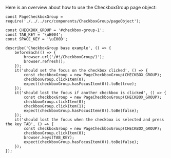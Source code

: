 Here is an overview about how to use the CheckboxGroup page object:

    const PageCheckboxGroup = require('./../../src/components/CheckboxGroup/pageObject');

    const CHECKBOX_GROUP = '#checkbox-group-1';
    const TAB_KEY = '\uE004';
    const SPACE_KEY = '\uE00D';

    describe('CheckboxGroup base example', () => {
        beforeEach(() => {
            browser.url('/#!/CheckboxGroup/1');
            browser.refresh();
        });
        it('should set the focus on the checkbox clicked', () => {
            const checkboxGroup = new PageCheckboxGroup(CHECKBOX_GROUP);
            checkboxGroup.clickItem(0);
            expect(checkboxGroup.hasFocusItem(0)).toBe(true);
        });
        it('should lost the focus if another checkbox is clicked', () => {
            const checkboxGroup = new PageCheckboxGroup(CHECKBOX_GROUP);
            checkboxGroup.clickItem(0);
            checkboxGroup.clickItem(1);
            expect(checkboxGroup.hasFocusItem(0)).toBe(false);
        });
        it('should lost the focus when the checkbox is selected and press the key TAB', () => {
            const checkboxGroup = new PageCheckboxGroup(CHECKBOX_GROUP);
            checkboxGroup.clickItem(0);
            browser.keys(TAB_KEY);
            expect(checkboxGroup.hasFocusItem(0)).toBe(false);
        });
    });
